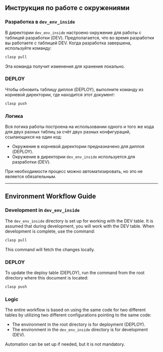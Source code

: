 ## Инструкция по работе с окружениями

### Разработка в `dev_env_inside`

В директории `dev_env_inside` настроено окружение для работы с таблицей разработки (DEV). Предполагается, что во время разработки вы работаете с таблицей DEV. Когда разработка завершена, используйте команду:

```bash
clasp pull
```

Эта команда получит изменения для хранения локально.

### DEPLOY

Чтобы обновить таблицу диплоя (DEPLOY), выполните команду из корневой директории, где находится этот документ:

```bash
clasp push
```

### Логика

Вся логика работы построена на использовании одного и того же кода для двух разных таблиц за счёт двух разных конфигураций, ссылающихся на один код:
- Окружение в корневой директории предназначено для диплоя (DEPLOY).
- Окружение в директории `dev_env_inside` используется для разработки (DEV).

При необходимости процесс можно автоматизировать, но это не является обязательным.

---

## Environment Workflow Guide

### Development in `dev_env_inside`

The `dev_env_inside` directory is set up for working with the DEV table. It is assumed that during development, you will work with the DEV table. When development is complete, use the command:

```bash
clasp pull
```

This command will fetch the changes locally.

### DEPLOY

To update the deploy table (DEPLOY), run the command from the root directory where this document is located:

```bash
clasp push
```

### Logic

The entire workflow is based on using the same code for two different tables by utilizing two different configurations pointing to the same code:
- The environment in the root directory is for deployment (DEPLOY).
- The environment in the `dev_env_inside` directory is for development (DEV).

Automation can be set up if needed, but it is not mandatory.